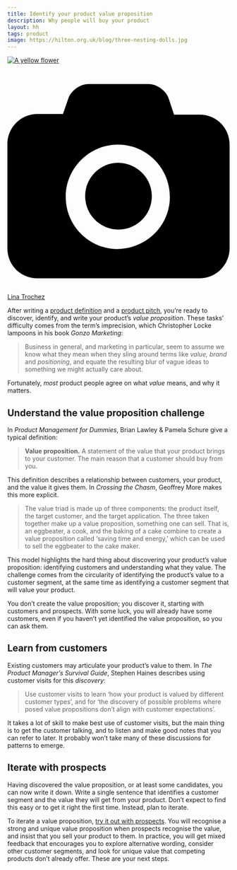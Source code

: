 ```yaml
---
title: Identify your product value proposition
description: Why people will buy your product
layout: hh
tags: product
image: https://hilton.org.uk/blog/three-nesting-dolls.jpg
---
```


<!-- 
1. ‘value proposition’ is a standard term; product people mostly agree about what it means.
2. Existing customers may articulate your product’s value to them.
3. Prospects might recognise this value and insist that you sell it to them.
4. You don’t create the value proposition; you discover and identify it.
-->

[![A yellow flower](yellow-flower.jpg)](https://unsplash.com/photos/ktPKyUs3Qjs)

<a class="unsplash" href="https://unsplash.com/photos/ktPKyUs3Qjs" rel="noopener noreferrer" title="Photo by Lina Trochez"><span><svg xmlns="http://www.w3.org/2000/svg" viewBox="0 0 32 32"><title>unsplash-logo</title><path d="M20.8 18.1c0 2.7-2.2 4.8-4.8 4.8s-4.8-2.1-4.8-4.8c0-2.7 2.2-4.8 4.8-4.8 2.7.1 4.8 2.2 4.8 4.8zm11.2-7.4v14.9c0 2.3-1.9 4.3-4.3 4.3h-23.4c-2.4 0-4.3-1.9-4.3-4.3v-15c0-2.3 1.9-4.3 4.3-4.3h3.7l.8-2.3c.4-1.1 1.7-2 2.9-2h8.6c1.2 0 2.5.9 2.9 2l.8 2.4h3.7c2.4 0 4.3 1.9 4.3 4.3zm-8.6 7.5c0-4.1-3.3-7.5-7.5-7.5-4.1 0-7.5 3.4-7.5 7.5s3.3 7.5 7.5 7.5c4.2-.1 7.5-3.4 7.5-7.5z"></path></svg></span><span>Lina Trochez</span></a>

After writing a [product definition](product-definition) and a 
[product pitch](product-pitch), you’re ready to discover, identify, and write your product’s _value proposition_.
These tasks’ difficulty comes from the term’s imprecision, which Christopher Locke lampoons in his book _Gonzo Marketing_:

> Business in general, and marketing in particular, seem to assume we know what they mean when they sling around terms like _value, brand_ and _positioning_, and equate the resulting blur of vague ideas to something we might actually care about.

Fortunately, _most_ product people agree on what _value_ means, and why it matters.

## Understand the value proposition challenge

In _Product Management for Dummies_, Brian Lawley & Pamela Schure give a typical definition:

> **Value proposition.**
> A statement of the value that your product brings to your customer. 
> The main reason that a customer should buy from you.

This definition describes a relationship between customers, your product, and the value it gives them.
In _Crossing the Chasm_, Geoffrey More makes this more explicit.

> The value triad is made up of three components: the product itself, the target customer, and the target application.
> The three taken together make up a value proposition, something one can sell.
> That is, an eggbeater, a cook, and the baking of a cake combine to create a value proposition called ‘saving time and energy,’ which can be used to sell the eggbeater to the cake maker.

This model highlights the hard thing about discovering your product’s value proposition:
identifying customers and understanding what they value.
The challenge comes from the circularity of identifying the product’s value to a customer segment, at the same time as identifying a customer segment that will value your product.

You don’t create the value proposition; you discover it, starting with customers and prospects.
With some luck, you will already have some customers, even if you haven’t yet identified the value proposition, so you can ask them.

## Learn from customers

Existing customers may articulate your product’s value to them.
In _The Product Manager’s Survival Guide_, Stephen Haines describes using customer visits for this _discovery_:

> Use customer visits to learn ‘how your product is valued by different customer types’, and for ‘the discovery of possible problems where posed value propositions don’t align with customer expectations’.

It takes a lot of skill to make best use of customer visits, but the main thing is to get the customer talking, and to listen and make good notes that you can refer to later.
It probably won’t take many of these discussions for patterns to emerge.

## Iterate with prospects

Having discovered the value proposition, or at least some candidates, you can now write it down.
Write a single sentence that identifies a customer segment and the value they will get from your product.
Don’t expect to find this easy or to get it right the first time.
Instead, plan to iterate.

To iterate a value proposition, [try it out with prospects](customer-visit-questions).
You will recognise a strong and unique value proposition when prospects recognise the value, and insist that you sell your product to them.
In practice, you will get mixed feedback that encourages you to explore alternative wording, consider other customer segments, and look for unique value that competing products don’t already offer.
These are your next steps.
